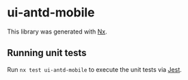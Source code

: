 # ui-antd-mobile

This library was generated with [Nx](https://nx.dev).

## Running unit tests

Run `nx test ui-antd-mobile` to execute the unit tests via [Jest](https://jestjs.io).
